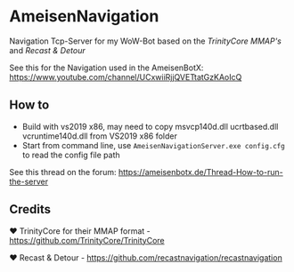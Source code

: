 # AmeisenNavigation
Navigation Tcp-Server for my WoW-Bot based on the *TrinityCore MMAP's* and *Recast & Detour*

See this for the Navigation used in the AmeisenBotX: https://www.youtube.com/channel/UCxwiiRjjQVETtatGzKAoIcQ

## How to
- Build with vs2019 x86, may need to copy msvcp140d.dll ucrtbased.dll vcruntime140d.dll from VS2019 x86 folder
- Start from command line, use ```AmeisenNavigationServer.exe config.cfg``` to read the config file path

See this thread on the forum: https://ameisenbotx.de/Thread-How-to-run-the-server

## Credits

❤️ TrinityCore for their MMAP format - https://github.com/TrinityCore/TrinityCore

❤️ Recast & Detour - https://github.com/recastnavigation/recastnavigation
